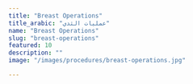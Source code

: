 ```yaml
---
title: "Breast Operations"
title_arabic: "عمليات الثدي"
name: "Breast Operations"
slug: "breast-operations"
featured: 10
description: ""
image: "/images/procedures/breast-operations.jpg"

---
```

